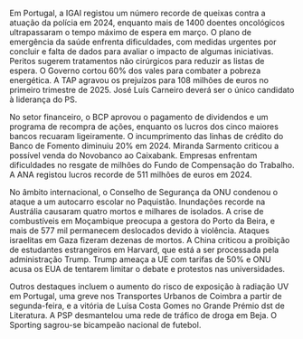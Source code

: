 Em Portugal, a IGAI registou um número recorde de queixas contra a atuação da polícia em 2024, enquanto mais de 1400 doentes oncológicos ultrapassaram o tempo máximo de espera em março. O plano de emergência da saúde enfrenta dificuldades, com medidas urgentes por concluir e falta de dados para avaliar o impacto de algumas iniciativas. Peritos sugerem tratamentos não cirúrgicos para reduzir as listas de espera. O Governo cortou 60% dos vales para combater a pobreza energética. A TAP agravou os prejuízos para 108 milhões de euros no primeiro trimestre de 2025. José Luís Carneiro deverá ser o único candidato à liderança do PS.

No setor financeiro, o BCP aprovou o pagamento de dividendos e um programa de recompra de ações, enquanto os lucros dos cinco maiores bancos recuaram ligeiramente. O incumprimento das linhas de crédito do Banco de Fomento diminuiu 20% em 2024. Miranda Sarmento criticou a possível venda do Novobanco ao Caixabank. Empresas enfrentam dificuldades no resgate de milhões do Fundo de Compensação do Trabalho. A ANA registou lucros recorde de 511 milhões de euros em 2024.

No âmbito internacional, o Conselho de Segurança da ONU condenou o ataque a um autocarro escolar no Paquistão. Inundações recorde na Austrália causaram quatro mortos e milhares de isolados. A crise de combustíveis em Moçambique preocupa a gestora do Porto da Beira, e mais de 577 mil permanecem deslocados devido à violência. Ataques israelitas em Gaza fizeram dezenas de mortos. A China criticou a proibição de estudantes estrangeiros em Harvard, que está a ser processada pela administração Trump. Trump ameaça a UE com tarifas de 50% e ONU acusa os EUA de tentarem limitar o debate e protestos nas universidades.

Outros destaques incluem o aumento do risco de exposição à radiação UV em Portugal, uma greve nos Transportes Urbanos de Coimbra a partir de segunda-feira, e a vitória de Luísa Costa Gomes no Grande Prémio dst de Literatura. A PSP desmantelou uma rede de tráfico de droga em Beja. O Sporting sagrou-se bicampeão nacional de futebol.